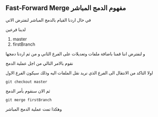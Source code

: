 ## Fast-Forward Merge مفهوم الدمج المباشر

في حال اردنا القيام بالدمج المباشر لنفترض الاتي

لدينا فرعين 
1. master
2. firstBranch

و لنفترض اننا قمنا باضافة ملفات وتعديلات على الفرع الثاني و من ثم اردنا دمجها

نقوم بالامر التالي من اجل عملية الدمج

اولا التاكد من الانتقال الى الفرع الذي نريد نقل الملفات اليه وذلك سيكون الفرع الاول

`git checkout master`

ثم الان سنقوم بأمر الدمج

`git merge firstBranch`

وهكذا تمت عملية الدمج المباشر

